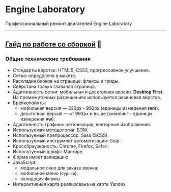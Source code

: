 # Engine Laboratory
Профессиональный ремонт двигателей Engine Laboratory

---

## [Гайд по работе со сборкой](/GUIDE.md) 📕

### Общие технические требования

* Стандарты вёрстки: HTML5, CSS3, прогрессивное улучшение.
* Сетка: определена в макете.
* Раскладка блоков на странице: флексы и гриды.
* Свёрстана только главаная страница.
* Адаптивность сетки: мобильная и десктопная версии. **Desktop First**. <br>
 На промежуточных разрешениях используется резиновая вёрстка.
* Брейкопойнты:
  - мобильная версия — 320px - 992px (единицы измерения **rem**);
  - десктопная версия — от 993px и выше (скейлинг - единицы измерения **vw**).
* Адаптивность графики: ретинизация, векторные изображения.
* Используемая методология: БЭМ.
* Используемый препроцессор: Sass (SCSS).
* Используемый инструмент автоматизации: Gulp.
* Кроссбраузерность: Chrome, Firefox, Safari.
* Используемый шрифт: Manrope.
* Форма имеет валидацию.
* JavaScript:
  - модальное окно для заказа звонка;
  - мобильное меню (`бургер`);
  - валидация формы.
* Интерактивная карта реализована на карте Yandex.

